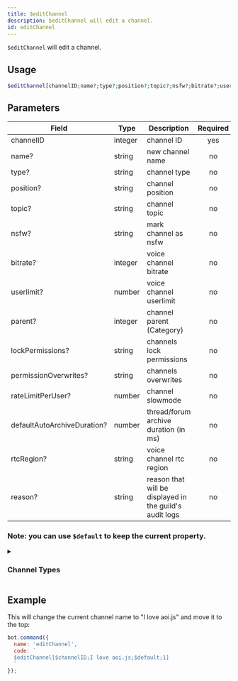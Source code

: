```yaml
---
title: $editChannel 
description: $editChannel will edit a channel.
id: editChannel
---
```


`$editChannel` will edit a channel.

## Usage

```php
$editChannel[channelID;name?;type?;position?;topic?;nsfw?;bitrate?;userlimit?;parent?;lockPermissions?;permissionOverwrites?;rateLimitPerUser?;defaultAutoArchiveDuration?;rtcRegion?;reason?]
```

## Parameters 


| Field                       | Type    | Description                                             | Required |
| --------------------------- | ------- | ------------------------------------------------------- |:--------:|
| channelID                   | integer | channel ID                                              |    yes   |
| name?                       | string  | new channel name                                        |    no    |
| type?                       | string  | channel type                                            |    no    |
| position?                   | string  | channel position                                        |    no    |
| topic?                      | string  | channel topic                                           |    no    |
| nsfw?                       | string  | mark channel as nsfw                                    |    no    |
| bitrate?                    | integer | voice channel bitrate                                   |    no    |
| userlimit?                  | number  | voice channel userlimit                                 |    no    |
| parent?                     | integer | channel parent (Category)                               |    no    |
| lockPermissions?            | string  | channels lock permissions                               |    no    |
| permissionOverwrites?       | string  | channels overwrites                                     |    no    |
| rateLimitPerUser?           | number  | channel slowmode                                        |    no    |
| defaultAutoArchiveDuration? | number  | thread/forum archive duration (in ms)                   |    no    |
| rtcRegion?                  | string  | voice channel rtc region                                |    no    |
| reason?                     | string  | reason that will be displayed in the guild's audit logs |    no    |

### Note: you can use `$default` to keep the current property.

<details>
  <summary><h3> Channel Types </h3></summary>

| Channel Type         |                    |
| -------------------- | ------------------ |
| Text Channel         | Text               |
| Voice Channel        | Voice              |
| Category             | Category           |
| Stage Channel        | Stage              |
| Private Thread       | PrivateThread      |
| Public Thread        | PublicThread       |
| Forum                | Forum              |
| Announcement Thread  | AnnouncementThread |
| Announcement Channel | Announcement       |

#### Note: all channel types are **case-sensitive**.

</details>

## Example

This will change the current channel name to "I love aoi.js" and move it to the top:

```javascript
bot.command({
  name: 'editChannel',
  code: `
  $editChannel[$channelID;I love aoi.js;$default;1]
  `
});
```